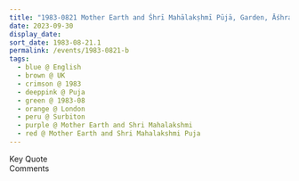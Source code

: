 ```yaml
---
title: "1983-0821 Mother Earth and Śhrī Mahālakṣhmī Pūjā, Garden, Āśhram, 102 Ditton Road, Surbiton, London, UK"
date: 2023-09-30
display_date: 
sort_date: 1983-08-21.1
permalink: /events/1983-0821-b
tags:
  - blue @ English
  - brown @ UK
  - crimson @ 1983
  - deeppink @ Puja
  - green @ 1983-08
  - orange @ London
  - peru @ Surbiton
  - purple @ Mother Earth and Shri Mahalakshmi
  - red @ Mother Earth and Shri Mahalakshmi Puja
---
```


<wave-list>
  <list-title color="green" width="75">Key Quote</list-title>
  <list-item color="BlanchedAlmond"  width="200"></list-item>
  <list-item color="Lavender"></list-item>
  <list-item color="BlanchedAlmond"></list-item>
</wave-list>

<br>

<wave-list>
  <list-title color="green" width="75">Comments</list-title>
  <list-item color="BlanchedAlmond"  width="200"></list-item>
  <list-item color="Lavender"></list-item>
  <list-item color="BlanchedAlmond"></list-item>
</wave-list>